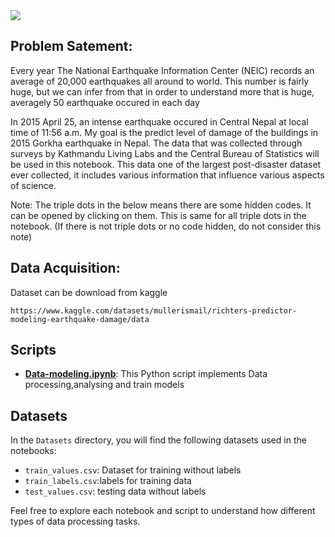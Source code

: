 <img src="/home/rajabala/Desktop/ML-pipeline/Docs/earthquake.jpg">

## Problem Satement:


Every year The National Earthquake Information Center (NEIC) records an average of 20,000 earthquakes all around to world. This number is fairly huge, but we can infer from that in order to understand more that is huge, averagely 50 earthquake occured in each day


In 2015 April 25, an intense earthquake occured in Central Nepal at local time of 11:56 a.m. My goal is the predict level of damage of the buildings in 2015 Gorkha earthquake in Nepal. The data that was collected through surveys by Kathmandu Living Labs and the Central Bureau of Statistics will be used in this notebook. This data one of the largest post-disaster dataset ever collected, it includes various information that influence various aspects of science.

Note: The triple dots in the below means there are some hidden codes. It can be opened by clicking on them. This is same for all triple dots in the notebook. (If there is not triple dots or no code hidden, do not consider this note)

## Data Acquisition:

Dataset can be download from kaggle

```
https://www.kaggle.com/datasets/mullerismail/richters-predictor-modeling-earthquake-damage/data
```

## Scripts

- **[Data-modeling.ipynb](Data-modeling.ipynb)**: This Python script implements Data processing,analysing and train models

## Datasets

In the `Datasets` directory, you will find the following datasets used in the notebooks:

- `train_values.csv`: Dataset for training without labels
- `train_labels.csv`:labels for training data
- `test_values.csv`: testing data without labels

Feel free to explore each notebook and script to understand how different types of data processing tasks.